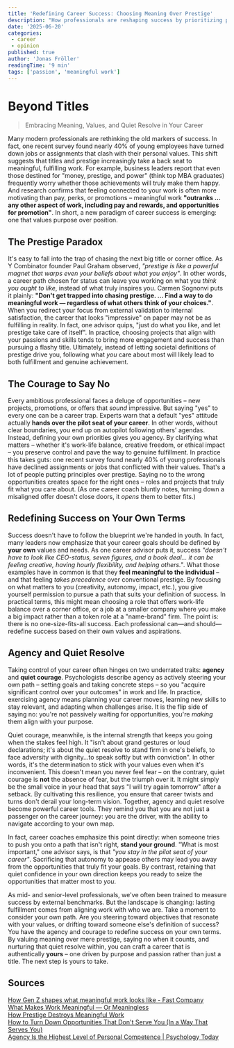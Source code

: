 ```yaml
---
title: 'Redefining Career Success: Choosing Meaning Over Prestige'
description: "How professionals are reshaping success by prioritizing purpose, values, and agency over titles and prestige. Why quiet courage and meaningful work matter more than ever."
date: '2025-06-20'
categories:
 - career
 - opinion
published: true
author: 'Jonas Fröller'
readingTime: '9 min'
tags: ['passion', 'meaningful work']
---
```


<script>
  import AudioNativePlayer from '$lib/components/AudioNativePlayer.svelte';
</script>

# Beyond Titles

<AudioNativePlayer />

> Embracing Meaning, Values, and Quiet Resolve in Your Career

Many modern professionals are rethinking the old markers of success. In fact, one recent survey found nearly 40% of young employees have turned down jobs or assignments that clash with their personal values. This shift suggests that titles and prestige increasingly take a back seat to meaningful, fulfilling work. For example, business leaders report that even those destined for "money, prestige, and power" (think top MBA graduates) frequently worry whether those achievements will truly make them happy. And research confirms that feeling connected to your work is often more motivating than pay, perks, or promotions – meaningful work **"outranks … any other aspect of work, including pay and rewards, and opportunities for promotion"**. In short, a new paradigm of career success is emerging: one that values purpose over position.

## The Prestige Paradox

It's easy to fall into the trap of chasing the next big title or corner office. As Y Combinator founder Paul Graham observed, *"prestige is like a powerful magnet that warps even your beliefs about what you enjoy"*. In other words, a career path chosen for status can leave you working on what you *think you ought to like*, instead of what truly inspires you. Carmen Sognonvi puts it plainly: **"Don't get trapped into chasing prestige. … Find a way to do meaningful work — regardless of what others think of your choices."**. When you redirect your focus from external validation to internal satisfaction, the career that looks "impressive" on paper may not be as fulfilling in reality. In fact, one advisor quips, "just do what you like, and let prestige take care of itself". In practice, choosing projects that align with your passions and skills tends to bring more engagement and success than pursuing a flashy title. Ultimately, instead of letting societal definitions of prestige drive you, following what *you* care about most will likely lead to both fulfillment and genuine achievement.

## The Courage to Say No

Every ambitious professional faces a deluge of opportunities – new projects, promotions, or offers that *sound* impressive. But saying "yes" to every one can be a career trap. Experts warn that a default "yes" attitude actually **hands over the pilot seat of your career**. In other words, without clear boundaries, you end up on autopilot following others' agendas. Instead, defining your own priorities gives you agency. By clarifying what matters – whether it's work-life balance, creative freedom, or ethical impact – you preserve control and pave the way to genuine fulfillment. In practice this takes guts: one recent survey found nearly 40% of young professionals have declined assignments or jobs that conflicted with their values. That's a lot of people putting principles over prestige. Saying no to the wrong opportunities creates space for the right ones – roles and projects that truly fit what you care about. (As one career coach bluntly notes, turning down a misaligned offer doesn't close doors, it *opens* them to better fits.)

## Redefining Success on Your Own Terms

Success doesn't have to follow the blueprint we're handed in youth. In fact, many leaders now emphasize that your career goals should be defined by **your own** values and needs. As one career advisor puts it, success *"doesn't have to look like CEO-status, seven figures, and a book deal… it can be feeling creative, having hourly flexibility, and helping others."*. What those examples have in common is that they **feel meaningful to the individual** – and that feeling *takes precedence* over conventional prestige. By focusing on what matters to you (creativity, autonomy, impact, etc.), you give yourself permission to pursue a path that suits your definition of success. In practical terms, this might mean choosing a role that offers work-life balance over a corner office, or a job at a smaller company where you make a big impact rather than a token role at a "name-brand" firm. The point is: there is no one-size-fits-all success. Each professional can—and should—redefine success based on their own values and aspirations.

## Agency and Quiet Resolve

Taking control of your career often hinges on two underrated traits: **agency** and **quiet courage**. Psychologists describe agency as actively steering your own path – setting goals and taking concrete steps – so you "acquire significant control over your outcomes" in work and life. In practice, exercising agency means planning your career moves, learning new skills to stay relevant, and adapting when challenges arise. It is the flip side of saying no: you're not passively waiting for opportunities, you're *making* them align with your purpose.

Quiet courage, meanwhile, is the internal strength that keeps you going when the stakes feel high. It "isn't about grand gestures or loud declarations; it's about the quiet resolve to stand firm in one's beliefs, to face adversity with dignity…to speak softly but with conviction". In other words, it's the determination to stick with your values even when it's inconvenient. This doesn't mean you never feel fear – on the contrary, quiet courage is **not** the absence of fear, but the triumph over it. It might simply be the small voice in your head that says "I will try again tomorrow" after a setback. By cultivating this resilience, you ensure that career twists and turns don't derail your long-term vision. Together, agency and quiet resolve become powerful career tools. They remind you that you are not just a passenger on the career journey: you are the driver, with the ability to navigate according to your own map.

In fact, career coaches emphasize this point directly: when someone tries to push you onto a path that isn't right, **stand your ground**. "What is most important," one advisor says, is that *"you stay in the pilot seat of your career"*. Sacrificing that autonomy to appease others may lead you away from the opportunities that truly fit your goals. By contrast, retaining that quiet confidence in your own direction keeps you ready to seize the opportunities that matter most to *you*.

As mid- and senior-level professionals, we've often been trained to measure success by external benchmarks. But the landscape is changing: lasting fulfillment comes from aligning work with who we are. Take a moment to consider your own path. Are you steering toward objectives that resonate with your values, or drifting toward someone else's definition of success? You have the agency and courage to redefine success on your own terms. By valuing meaning over mere prestige, saying no when it counts, and nurturing that quiet resolve within, you can craft a career that is authentically **yours** – one driven by purpose and passion rather than just a title. The next step is yours to take.

<div id="research-sources">

## Sources

[How Gen Z shapes what meaningful work looks like - Fast Company](https://www.fastcompany.com/91279406/how-gen-z-is-shaping-what-meaningful-work-looks-like-for-all-workers)  
[What Makes Work Meaningful — Or Meaningless](https://sloanreview.mit.edu/article/what-makes-work-meaningful-or-meaningless)  
[How Prestige Destroys Meaningful Work](https://www.productiveflourishing.com/p/how-prestige-destroys-meaningful-work)  
[How to Turn Down Opportunities That Don't Serve You (In a Way That Serves You)](https://www.linkedin.com/pulse/how-turn-down-opportunities-dont-serve-you-way-serves-the-forem-co-kr9be)   
[Agency Is the Highest Level of Personal Competence | Psychology Today](https://www.psychologytoday.com/us/blog/getting-proactive/202203/agency-is-the-highest-level-personal-competence)  

</div>
